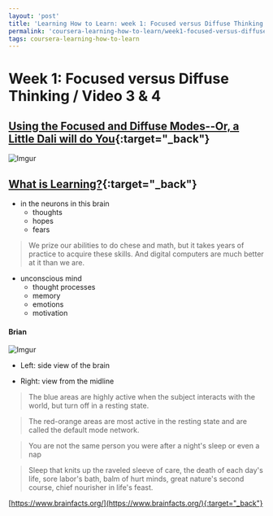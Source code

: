 ```yaml
---
layout: 'post'
title: 'Learning How to Learn: week 1: Focused versus Diffuse Thinking (video 3, 4)'
permalink: 'coursera-learning-how-to-learn/week1-focused-versus-diffuse-thinking-video3-and-4'
tags: coursera-learning-how-to-learn
---
```


# Week 1: Focused versus Diffuse Thinking / Video 3 & 4


## [Using the Focused and Diffuse Modes--Or, a Little Dali will do You](https://www.coursera.org/learn/learning-how-to-learn/lecture/GVacn/using-the-focused-and-diffuse-modes-or-a-little-dali-will-do-you){:target="_back"}

![Imgur](https://i.imgur.com/CM5x1Rr.gif)



## [What is Learning?](https://www.coursera.org/learn/learning-how-to-learn/lecture/7iJVR/what-is-learning){:target="_back"}

- in the neurons in this brain
   - thoughts 
   - hopes 
   - fears 

> We prize our abilities to do chese and math, but it takes years of practice to acquire these skills. And digital computers are much better at it than we are.


- unconscious mind
   - thought processes
   - memory 
   - emotions 
   - motivation

#### Brian

![Imgur](https://i.imgur.com/RMYm7FJ.gif)

- Left: side view of the brain

- Right: view from the midline


> The blue areas are highly active when the subject interacts with the world, but turn off in a resting state.


> The red-orange areas are most active in the resting state and are called the default mode network.


> You are not the same person you were after a night's sleep or even a nap

> Sleep that knits up the raveled sleeve of care, the death of each day's life, sore labor's bath, balm of hurt minds, great nature's second course, chief nourisher in life's feast. 

[https://www.brainfacts.org/](https://www.brainfacts.org/){:target="_back"}